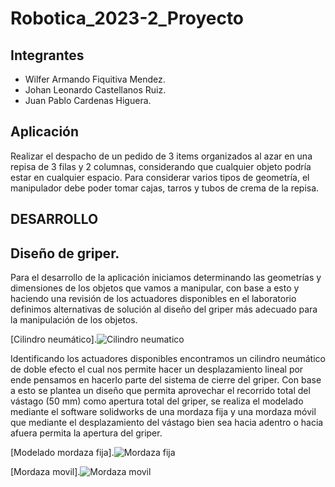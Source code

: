 # Robotica_2023-2_Proyecto
## Integrantes

- Wilfer Armando Fiquitiva Mendez.
- Johan Leonardo Castellanos Ruiz.
- Juan Pablo Cardenas Higuera.

## Aplicación
Realizar el despacho de un pedido de 3 items organizados al azar en una repisa de 3 filas y 2 columnas, considerando
que cualquier objeto podría estar en cualquier espacio.
Para considerar varios tipos de geometría, el manipulador debe poder tomar cajas, tarros y tubos de crema de la
repisa.

## DESARROLLO
## Diseño de griper.
Para el desarrollo de la aplicación iniciamos determinando las geometrías y dimensiones de los objetos que vamos a manipular, con base a esto y haciendo una revisión de los actuadores disponibles en el laboratorio definimos alternativas de solución al diseño del griper más adecuado para la manipulación de los objetos.

[Cilindro neumático].![Cilindro neumatico](https://github.com/jcardenash99/Robotica_2023-2_Proyecto/assets/143892609/96a0d4c6-70ed-4c84-aaaa-deb1d579d2e2)

Identificando los actuadores disponibles encontramos un cilindro neumático de doble efecto el cual nos permite hacer un desplazamiento lineal por ende pensamos en hacerlo parte del sistema de cierre del griper.
Con base a esto se plantea un diseño que permita aprovechar el recorrido total del vástago (50 mm) como apertura total del griper, se realiza el modelado mediante el software solidworks de una mordaza fija y una mordaza móvil que mediante el desplazamiento del vástago bien sea hacia adentro o hacia afuera permita la apertura del griper.


[Modelado mordaza fija].![Mordaza fija](https://github.com/jcardenash99/Robotica_2023-2_Proyecto/assets/143892609/ddd506c8-f69f-4df9-b5bb-150d93bdf28b)

[Mordaza movil].![Mordaza movil](https://github.com/jcardenash99/Robotica_2023-2_Proyecto/assets/143892609/ae269348-f2be-4948-9f59-d09fdcafe0aa)




